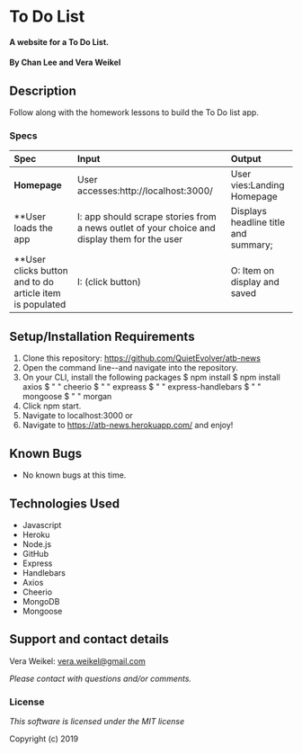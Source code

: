 # To Do List

#### A website for a To Do List.

#### By **Chan Lee and Vera Weikel**

## Description
Follow along with the homework lessons to build the To Do list app.


### Specs
| Spec | Input | Output |
| :-------------     | :------------ | :------------- |
| **Homepage** | User accesses:http://localhost:3000/| User vies:Landing Homepage |
| **User loads the app | I: app should scrape stories from a news outlet of your choice and display them for the user | Displays headline title and summary;|
| **User clicks button and to do article item is populated | I: (click button) | O: Item on display and saved|

## Setup/Installation Requirements

1. Clone this repository: https://github.com/QuietEvolver/atb-news
2. Open the command line--and navigate into the repository.
3. On your CLI, install the following packages
     $ npm install 
     $ npm install axios
     $  "       "  cheerio
     $  "       "  expreass
     $  "       "  express-handlebars
     $  "       "  mongoose
     $  "       "  morgan
4. Click npm start. 
5. Navigate to localhost:3000 or      
6. Navigate to https://atb-news.herokuapp.com/ and enjoy!

## Known Bugs
* No known bugs at this time.

## Technologies Used
* Javascript
* Heroku
* Node.js
* GitHub
* Express 
* Handlebars
* Axios
* Cheerio
* MongoDB
* Mongoose

## Support and contact details
 Vera Weikel: vera.weikel@gmail.com

_Please contact with questions and/or comments._

### License

*This software is licensed under the MIT license*

Copyright (c) 2019 